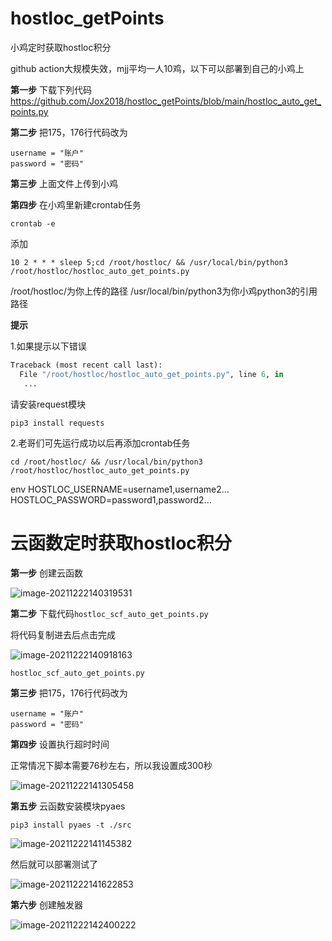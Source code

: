 # hostloc_getPoints

小鸡定时获取hostloc积分

github action大规模失效，mjj平均一人10鸡，以下可以部署到自己的小鸡上

**第一步** 下载下列代码
https://github.com/Jox2018/hostloc_getPoints/blob/main/hostloc_auto_get_points.py

**第二步** 把175，176行代码改为

```
username = "账户"
password = "密码"
```

**第三步** 上面文件上传到小鸡

**第四步** 在小鸡里新建crontab任务

```
crontab -e
```


添加

```shell
10 2 * * * sleep 5;cd /root/hostloc/ && /usr/local/bin/python3 /root/hostloc/hostloc_auto_get_points.py
```

/root/hostloc/为你上传的路径
/usr/local/bin/python3为你小鸡python3的引用路径

**提示**

1.如果提示以下错误

```python
Traceback (most recent call last):
  File "/root/hostloc/hostloc_auto_get_points.py", line 6, in
   ...
```

请安装request模块

```shell
pip3 install requests
```

2.老哥们可先运行成功以后再添加crontab任务

```shell
cd /root/hostloc/ && /usr/local/bin/python3 /root/hostloc/hostloc_auto_get_points.py
```



env
HOSTLOC_USERNAME=username1,username2...
HOSTLOC_PASSWORD=password1,password2...

# 云函数定时获取hostloc积分
**第一步** 创建云函数

![image-20211222140319531](https://user-images.githubusercontent.com/31206471/147045704-5f39ffa7-e7b1-4a67-bcdb-6ef6da5f8297.png)


**第二步** 下载代码`hostloc_scf_auto_get_points.py`

将代码复制进去后点击完成

![image-20211222140918163](https://user-images.githubusercontent.com/31206471/147045720-f3bf70b0-3946-4d8e-bfc8-97474535164b.png)


`hostloc_scf_auto_get_points.py`



**第三步** 把175，176行代码改为

```
username = "账户"
password = "密码"
```

**第四步** 设置执行超时时间

正常情况下脚本需要76秒左右，所以我设置成300秒

![image-20211222141305458](https://user-images.githubusercontent.com/31206471/147045881-063a8602-dde3-4812-bd0e-f058a58e93a6.png)


**第五步** 云函数安装模块pyaes

~~~
pip3 install pyaes -t ./src
~~~

![image-20211222141145382](https://user-images.githubusercontent.com/31206471/147045864-43a0533f-4581-4589-b88e-8e4b64c00350.png)


然后就可以部署测试了

![image-20211222141622853](https://user-images.githubusercontent.com/31206471/147046250-d0867a82-2ef6-4021-8d7c-f95a5e9c9b6e.png)


**第六步** 创建触发器

![image-20211222142400222](https://user-images.githubusercontent.com/31206471/147045539-9381c530-bf32-45d0-bd5b-3ecae4f5a3d0.png)

